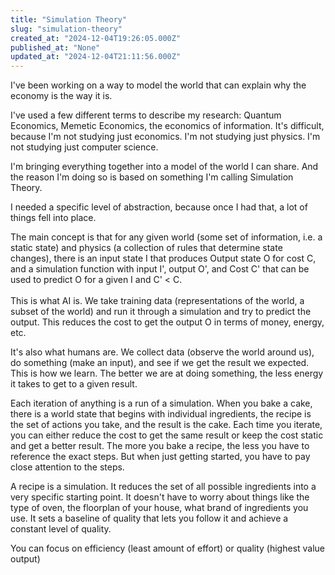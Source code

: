 ```yaml
---
title: "Simulation Theory"
slug: "simulation-theory"
created_at: "2024-12-04T19:26:05.000Z"
published_at: "None"
updated_at: "2024-12-04T21:11:56.000Z"
---
```


<p>I've been working on a way to model the world that can explain why the economy is the way it is. </p><p>I've used a few different terms to describe my research: Quantum Economics, Memetic Economics, the economics of information. It's difficult, because I'm not studying just economics. I'm not studying just physics. I'm not studying just computer science.</p><p>I'm bringing everything together into a model of the world I can share. And the reason I'm doing so is based on something I'm calling Simulation Theory.</p><p>I needed a specific level of abstraction, because once I had that, a lot of things fell into place.</p><p>The main concept is that for any given world (some set of information, i.e. a static state) and physics (a collection of rules that determine state changes), there is an input state I that produces Output state O for cost C, and a simulation function with input I', output O', and Cost C' that can be used to predict O for a given I and C' &lt; C.<br><br>This is what AI is. We take training data (representations&nbsp;of the world, a subset of the world) and run it through a simulation and try to predict the output.&nbsp;This reduces the cost to get the output O in terms of money, energy, etc.</p><p>It's also what humans are. We collect data (observe the world around us), do something (make an input), and see if we get the result we expected. This is how we learn. The better we are at doing something, the less energy it takes to get to a given result.</p><p>Each iteration of anything is a run of a simulation. When you bake a cake, there is a world state that begins with individual ingredients, the recipe is the set of actions you take, and the result is the cake. Each time you iterate, you can either reduce the cost to get the same result or keep the cost static and get a better result. The more you bake a recipe, the less you have to reference the exact steps. But when just getting started, you have to pay close attention to the steps.</p><p>A recipe is a simulation. It reduces the set of all possible ingredients into a very specific starting point. It doesn't have to worry about things like the type of oven, the floorplan of your house, what brand of ingredients you use. It sets a baseline of quality that lets you follow it and achieve a constant level of quality.</p><p>You can focus on efficiency (least amount of effort) or quality (highest value output)</p>